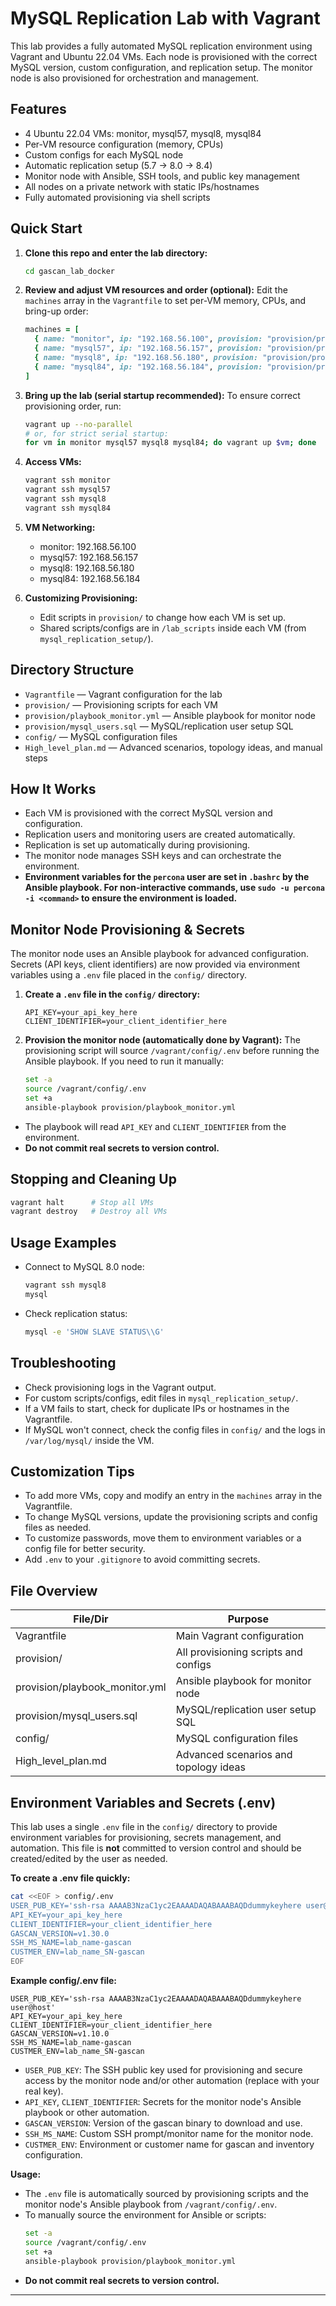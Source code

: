 # MySQL Replication Lab with Vagrant

This lab provides a fully automated MySQL replication environment using Vagrant and Ubuntu 22.04 VMs. Each node is provisioned with the correct MySQL version, custom configuration, and replication setup. The monitor node is also provisioned for orchestration and management.

## Features
- 4 Ubuntu 22.04 VMs: monitor, mysql57, mysql8, mysql84
- Per-VM resource configuration (memory, CPUs)
- Custom configs for each MySQL node
- Automatic replication setup (5.7 → 8.0 → 8.4)
- Monitor node with Ansible, SSH tools, and public key management
- All nodes on a private network with static IPs/hostnames
- Fully automated provisioning via shell scripts

## Quick Start

1. **Clone this repo and enter the lab directory:**
   ```sh
   cd gascan_lab_docker
   ```

2. **Review and adjust VM resources and order (optional):**
   Edit the `machines` array in the `Vagrantfile` to set per-VM memory, CPUs, and bring-up order:
   ```ruby
   machines = [
     { name: "monitor", ip: "192.168.56.100", provision: "provision/provision_monitor.sh", memory: 6144, cpus: 4, order: 1 },
     { name: "mysql57", ip: "192.168.56.157", provision: "provision/provision_mysql57.sh", memory: 1024, cpus: 2, order: 2 },
     { name: "mysql8", ip: "192.168.56.180", provision: "provision/provision_mysql8.sh", memory: 1024, cpus: 2, order: 3 },
     { name: "mysql84", ip: "192.168.56.184", provision: "provision/provision_mysql84.sh", memory: 1024, cpus: 2, order: 4 }
   ]
   ```

3. **Bring up the lab (serial startup recommended):**
   To ensure correct provisioning order, run:
   ```sh
   vagrant up --no-parallel
   # or, for strict serial startup:
   for vm in monitor mysql57 mysql8 mysql84; do vagrant up $vm; done
   ```

4. **Access VMs:**
   ```sh
   vagrant ssh monitor
   vagrant ssh mysql57
   vagrant ssh mysql8
   vagrant ssh mysql84
   ```

5. **VM Networking:**
   - monitor: 192.168.56.100
   - mysql57: 192.168.56.157
   - mysql8:  192.168.56.180
   - mysql84: 192.168.56.184

6. **Customizing Provisioning:**
   - Edit scripts in `provision/` to change how each VM is set up.
   - Shared scripts/configs are in `/lab_scripts` inside each VM (from `mysql_replication_setup/`).

## Directory Structure
- `Vagrantfile` — Vagrant configuration for the lab
- `provision/` — Provisioning scripts for each VM
- `provision/playbook_monitor.yml` — Ansible playbook for monitor node
- `provision/mysql_users.sql` — MySQL/replication user setup SQL
- `config/` — MySQL configuration files
- `High_level_plan.md` — Advanced scenarios, topology ideas, and manual steps

## How It Works
- Each VM is provisioned with the correct MySQL version and configuration.
- Replication users and monitoring users are created automatically.
- Replication is set up automatically during provisioning.
- The monitor node manages SSH keys and can orchestrate the environment.
- **Environment variables for the `percona` user are set in `.bashrc` by the Ansible playbook. For non-interactive commands, use `sudo -u percona -i <command>` to ensure the environment is loaded.**

## Monitor Node Provisioning & Secrets

The monitor node uses an Ansible playbook for advanced configuration. Secrets (API keys, client identifiers) are now provided via environment variables using a `.env` file placed in the `config/` directory.

1. **Create a `.env` file in the `config/` directory:**
   ```env
   API_KEY=your_api_key_here
   CLIENT_IDENTIFIER=your_client_identifier_here
   ```

2. **Provision the monitor node (automatically done by Vagrant):**
   The provisioning script will source `/vagrant/config/.env` before running the Ansible playbook. If you need to run it manually:
   ```sh
   set -a
   source /vagrant/config/.env
   set +a
   ansible-playbook provision/playbook_monitor.yml
   ```

- The playbook will read `API_KEY` and `CLIENT_IDENTIFIER` from the environment.
- **Do not commit real secrets to version control.**

## Stopping and Cleaning Up
```sh
vagrant halt      # Stop all VMs
vagrant destroy   # Destroy all VMs
```

## Usage Examples

- Connect to MySQL 8.0 node:
  ```sh
  vagrant ssh mysql8
  mysql
  ```

- Check replication status:
  ```sh
  mysql -e 'SHOW SLAVE STATUS\\G'
  ```

## Troubleshooting
- Check provisioning logs in the Vagrant output.
- For custom scripts/configs, edit files in `mysql_replication_setup/`.
- If a VM fails to start, check for duplicate IPs or hostnames in the Vagrantfile.
- If MySQL won't connect, check the config files in `config/` and the logs in `/var/log/mysql/` inside the VM.

## Customization Tips
- To add more VMs, copy and modify an entry in the `machines` array in the Vagrantfile.
- To change MySQL versions, update the provisioning scripts and config files as needed.
- To customize passwords, move them to environment variables or a config file for better security.
- Add `.env` to your `.gitignore` to avoid committing secrets.

## File Overview
| File/Dir                | Purpose                                      |
|------------------------|----------------------------------------------|
| Vagrantfile            | Main Vagrant configuration                   |
| provision/             | All provisioning scripts and configs         |
| provision/playbook_monitor.yml | Ansible playbook for monitor node      |
| provision/mysql_users.sql      | MySQL/replication user setup SQL       |
| config/                | MySQL configuration files                    |
| High_level_plan.md     | Advanced scenarios and topology ideas        |

## Environment Variables and Secrets (.env)

This lab uses a single `.env` file in the `config/` directory to provide environment variables for provisioning, secrets management, and automation. This file is **not** committed to version control and should be created/edited by the user as needed.

**To create a .env file quickly:**
```sh
cat <<EOF > config/.env
USER_PUB_KEY='ssh-rsa AAAAB3NzaC1yc2EAAAADAQABAAABAQDdummykeyhere user@host'
API_KEY=your_api_key_here
CLIENT_IDENTIFIER=your_client_identifier_here
GASCAN_VERSION=v1.30.0
SSH_MS_NAME=lab_name-gascan
CUSTMER_ENV=lab_name_SN-gascan
EOF
```

**Example config/.env file:**
```env
USER_PUB_KEY='ssh-rsa AAAAB3NzaC1yc2EAAAADAQABAAABAQDdummykeyhere user@host'
API_KEY=your_api_key_here
CLIENT_IDENTIFIER=your_client_identifier_here
GASCAN_VERSION=v1.10.0
SSH_MS_NAME=lab_name-gascan
CUSTMER_ENV=lab_name_SN-gascan
```
- `USER_PUB_KEY`: The SSH public key used for provisioning and secure access by the monitor node and/or other automation (replace with your real key).
- `API_KEY`, `CLIENT_IDENTIFIER`: Secrets for the monitor node's Ansible playbook or other automation.
- `GASCAN_VERSION`: Version of the gascan binary to download and use.
- `SSH_MS_NAME`: Custom SSH prompt/monitor name for the monitor node.
- `CUSTMER_ENV`: Environment or customer name for gascan and inventory configuration.

**Usage:**
- The `.env` file is automatically sourced by provisioning scripts and the monitor node's Ansible playbook from `/vagrant/config/.env`.
- To manually source the environment for Ansible or scripts:
  ```sh
  set -a
  source /vagrant/config/.env
  set +a
  ansible-playbook provision/playbook_monitor.yml
  ```
- **Do not commit real secrets to version control.**

---
